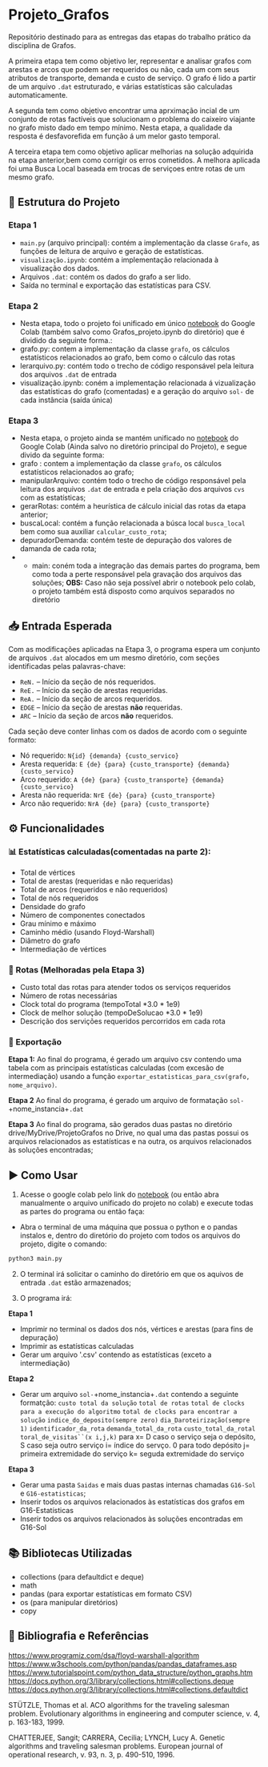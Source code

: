 # Projeto_Grafos
Repositório destinado para as entregas das etapas do trabalho prático da disciplina de Grafos. 
 
  A primeira etapa tem como objetivo ler, representar e analisar grafos com arestas e arcos que podem ser requeridos ou não, cada um com seus atributos de transporte, demanda e custo de serviço. O grafo é lido a partir de um arquivo `.dat` estruturado, e várias estatísticas são calculadas automaticamente.
  
  A segunda tem como objetivo encontrar uma aprximação incial de um conjunto de rotas factíveis que solucionam o problema do caixeiro viajante no grafo misto dado em tempo mínimo. Nesta etapa, a qualidade da resposta é desfavorefida em função á um melor gasto temporal.

  A terceira etapa tem como objetivo aplicar melhorias na solução adquirida na etapa anterior,bem como corrigir os erros cometidos. A melhora aplicada foi uma Busca Local baseada em trocas de serviçoes entre rotas de um mesmo grafo.

## 📂 Estrutura do Projeto
### Etapa 1
- `main.py` (arquivo principal): contém a implementação da classe `Grafo`, as funções de leitura de arquivo e geração de estatísticas.
- `visualização.ipynb`: contém a implementação relacionada à visualização dos dados.
- Arquivos `.dat`: contém os dados do grafo a ser lido.
- Saída no terminal e exportação das estatísticas para CSV.


### Etapa 2
- Nesta etapa, todo o projeto foi unificado em único [notebook](https://colab.research.google.com/drive/1fmRf6RJuSCepaBqJSvrDy9Gjikoc1NRb?usp=drive_link) do Google Colab (também salvo como Grafos_projeto.ipynb do diretório) que é dividido da seguinte forma.:
- grafo.py: contem a implementação da classe `grafo`, os cálculos estatísticos relacionados ao grafo, bem como o cálculo das rotas
- lerarquivo.py: contém todo o trecho de código responsável pela leitura dos arquivos `.dat` de entrada
- visualização.ipynb: coném a implementação relacionada á vizualização das estatísticas do grafo (comentadas) e a geração do arquivo `sol-` de cada instância (saída única)


### Etapa 3
- Nesta etapa, o projeto ainda se mantém unificado no [notebook](https://drive.google.com/file/d/1Xn6aniumZT2zc3WLtc6BUKDgkafo8kTc/view?usp=sharing) do Google Colab (Ainda salvo no diretório principal do Projeto), e segue divido da seguinte forma:
- grafo : contem a implementação da classe `grafo`, os cálculos estatísticos relacionados ao grafo;
- manipularArquivo: contém todo o trecho de código responsável pela leitura dos arquivos `.dat` de entrada e pela criação dos arquivos `cvs` com as estatísticas;
- gerarRotas: contém a heurística de cálculo inicial das rotas da etapa anterior;
- buscaLocal: contém a função relacionada a búsca local `busca_local` bem como sua auxiliar `calcular_custo_rota`;
- depuradorDemanda: contém teste de depuração dos valores de damanda de cada rota;
- - main: coném toda a integração das demais partes do programa, bem como toda a perte responsável pela gravação dos arquivos das soluções;
**OBS:** Caso não seja possível abrir o notebook pelo colab, o projeto também está disposto como arquivos separados no diretório
## 📥 Entrada Esperada
Com as modificações aplicadas na Etapa 3, o programa espera um conjunto de arquivos `.dat` alocados em um mesmo diretório, com seções identificadas pelas palavras-chave:

- `ReN.` – Início da seção de nós requeridos.
- `ReE.` – Início da seção de arestas requeridas.
- `ReA.` – Início da seção de arcos requeridos.
- `EDGE` – Início da seção de arestas **não** requeridas.
- `ARC` – Início da seção de arcos **não** requeridos.

Cada seção deve conter linhas com os dados de acordo com o seguinte formato:

- Nó requerido: `N{id} {demanda} {custo_servico}`
- Aresta requerida: `E {de} {para} {custo_transporte} {demanda} {custo_servico}`
- Arco requerido: `A {de} {para} {custo_transporte} {demanda} {custo_servico}`
- Aresta não requerida: `NrE {de} {para} {custo_transporte}`
- Arco não requerido: `NrA {de} {para} {custo_transporte}`

## ⚙️ Funcionalidades
### 📊 Estatísticas calculadas(comentadas na parte 2):

- Total de vértices
- Total de arestas (requeridas e não requeridas)
- Total de arcos (requeridos e não requeridos)
- Total de nós requeridos
- Densidade do grafo
- Número de componentes conectados
- Grau mínimo e máximo
- Caminho médio (usando Floyd-Warshall)
- Diâmetro do grafo
- Intermediação de vértices

### 🚚 Rotas (Melhoradas pela Etapa 3)
- Custo total das rotas para atender todos os serviços requeridos
- Número de rotas necessárias
- Clock total do programa (tempoTotal *3.0 * 1e9)
- Clock de melhor solução (tempoDeSolucao *3.0 * 1e9)
- Descrição dos servições requeridos percorridos em cada rota
  
### 💾 Exportação
**Etapa 1:**
Ao final do programa, é gerado um arquivo csv contendo uma tabela com as principais estatísticas calculadas (com excesão de intermediação) usando a função `exportar_estatisticas_para_csv(grafo, nome_arquivo)`.

**Etapa 2**
Ao final do programa, é gerado um arquivo de formatação `sol-`+nome_instancia+`.dat`

**Etapa 3**
Ao final do programa, são gerados duas pastas no diretório drive/MyDrive/ProjetoGrafos no Drive, no qual uma das pastas possui os arquivos relacionados as estatísticas e na outra, os arquivos relacionados às soluções encontradas; 
## ▶️ Como Usar
1. Acesse o google colab pelo link do [notebook](https://drive.google.com/file/d/1Xn6aniumZT2zc3WLtc6BUKDgkafo8kTc/view?usp=sharing)  (ou então abra manualmente o arquivo unificado do projeto no colab) e execute todas as partes do programa ou então faça:
- Abra o terminal de uma máquina que possua o python e o pandas instalos e, dentro do diretório do projeto com todos os arquivos do projeto, digite o comando:
```bash
python3 main.py
```
2. O terminal irá solicitar o caminho do diretório em que os aquivos de entrada `.dat` estão armazenados;

3. O programa irá:

**Etapa 1**
  - Imprimir no terminal os dados dos nós, vértices e arestas (para fins de depuração)
  - Imprimir as estatísticas calculadas
  - Gerar um arquivo '.csv' contendo as estatísticas (exceto a intermediação)

**Etapa 2**
  - Gerar um arquivo `sol-`+nome_instancia+`.dat` contendo a seguinte formatção:
    `custo total da solução`
    `total de rotas`
    `total de clocks para a execução do algoritmo`
    `total de clocks para encontrar a solução`
        `indice_do_deposito(sempre zero)` `dia_Daroteirização(sempre 1)` `identificador_da_rota` `demanda_total_da_rota` `custo_total_da_rotal toral_de_visitas``(x i,j,k)`
para x= D caso o serviço seja o depósito, S caso seja outro serviço
     i= índice do servço. 0 para todo depósito
     j= primeira extremidade do serviço
     k= seguda extremidade do serviço

**Etapa 3**
 - Gerar uma pasta `Saidas` e mais duas pastas internas chamadas `G16-Sol` e `G16-estatisticas`;
 - Inserir todos os arquivos relacionados às estatísticas dos grafos em G16-Estatísticas
 - Inserir todos os arquivos relacionados às soluções encontradas em G16-Sol

## 📚 Bibliotecas Utilizadas
  - collections (para defaultdict e deque)
  - math
  - pandas (para exportar estatísticas em formato CSV)
  - os (para manipular diretórios)
  - copy

## 📌 Bibliografia e Referências
https://www.programiz.com/dsa/floyd-warshall-algorithm
https://www.w3schools.com/python/pandas/pandas_dataframes.asp
https://www.tutorialspoint.com/python_data_structure/python_graphs.htm
https://docs.python.org/3/library/collections.html#collections.deque
https://docs.python.org/3/library/collections.html#collections.defaultdict

STÜTZLE, Thomas et al. ACO algorithms for the traveling salesman problem. Evolutionary algorithms in engineering and computer science, v. 4, p. 163-183, 1999.

CHATTERJEE, Sangit; CARRERA, Cecilia; LYNCH, Lucy A. Genetic algorithms and traveling salesman problems. European journal of operational research, v. 93, n. 3, p. 490-510, 1996.
